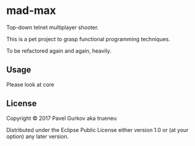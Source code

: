 # mad-max

Top-down telnet multiplayer shooter.

This is a pet project to grasp functional programming techniques.

To be refactored again and again, heavily.

## Usage

Please look at core

## License

Copyright © 2017 Pavel Gurkov aka trueneu

Distributed under the Eclipse Public License either version 1.0 or (at
your option) any later version.
